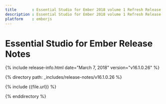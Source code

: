 ```yaml
---
title       : Essential Studio for Ember 2018 volume 1 Refresh Release Notes
description : Essential Studio for Ember 2018 volume 1 Refresh Release Notes
platform    : emberjs
---
```


# Essential Studio for Ember Release Notes

{% include release-info.html date="March 7, 2018" version="v16.1.0.26" %} 

{% directory path: _includes/release-notes/v16.1.0.26 %}

{% include {{file.url}} %}

{% enddirectory %}
